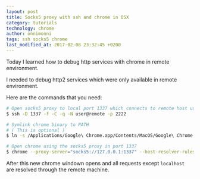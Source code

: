 ```yaml
---
layout: post
title: Socks5 proxy with ssh and chrome in OSX
category: tutorials
technology: chrome
author: onnimonni
tags: ssh socks5 chrome
last_modified_at: 2017-02-08 23:32:45 +0200
---
```


Today I learned how to debug http services with chrome in remote environment.

I needed to debug http2 services which were only available in remote environment.

Here are the commands that you need:
```bash
# Open socks5 proxy to local port 1337 which connects to remote host using ssh into port 2222
$ ssh -D 1337 -f -C -q -N user@remote -p 2222

# Symlink chrome binary to PATH
# ( This is optional )
$ ln -s /Applications/Google\ Chrome.app/Contents/MacOS/Google\ Chrome /usr/local/bin/chrome

# Open chrome using the socks5 proxy in port 1337
$ chrome --proxy-server="socks5://127.0.0.1:1337" --host-resolver-rules="MAP * 0.0.0.0 , EXCLUDE localhost"
```

After this new chrome windown opens and all requests except `localhost` are resolved through the remote machine.
